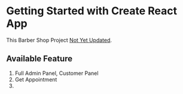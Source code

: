 # Getting Started with Create React App

This Barber Shop Project [Not Yet Updated](https://github.com/facebook/create-react-app).

## Available Feature
1. Full Admin Panel, Customer Panel
2. Get Appointment
3. 